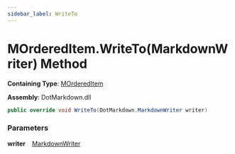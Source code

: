 ```yaml
---
sidebar_label: WriteTo
---
```


# MOrderedItem\.WriteTo\(MarkdownWriter\) Method

**Containing Type**: [MOrderedItem](../index.md)

**Assembly**: DotMarkdown\.dll

```csharp
public override void WriteTo(DotMarkdown.MarkdownWriter writer)
```

### Parameters

**writer** &ensp; [MarkdownWriter](../../../MarkdownWriter/index.md)